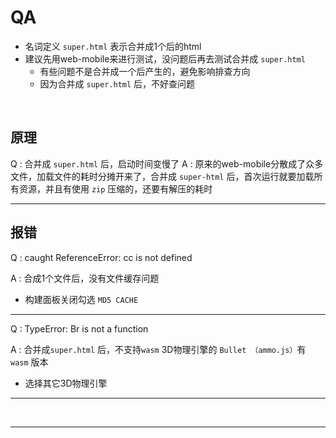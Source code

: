 # QA

- 名词定义 `super.html` 表示合并成1个后的html 
- 建议先用web-mobile来进行测试，没问题后再去测试合并成 `super.html`
  - 有些问题不是合并成一个后产生的，避免影响排查方向
  - 因为合并成 `super.html` 后，不好查问题

<br/>

## 原理

Q : 合并成 `super.html` 后，启动时间变慢了
A : 原来的web-mobile分散成了众多文件，加载文件的耗时分摊开来了，合并成 `super-html` 后，首次运行就要加载所有资源，并且有使用 `zip` 压缩的，还要有解压的耗时

***

## 报错

Q : caught ReferenceError: cc is not defined

A : 合成1个文件后，没有文件缓存问题

- 构建面板关闭勾选 `MD5 CACHE`

***

Q : TypeError: Br is not a function

A : 合并成`super.html` 后，不支持`wasm` 3D物理引擎的 `Bullet （ammo.js）`有 `wasm` 版本

- 选择其它3D物理引擎

***

<br/>

***
